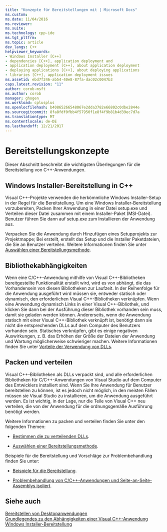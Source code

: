 ```yaml
---
title: "Konzepte für Bereitstellungen mit | Microsoft Docs"
ms.custom: 
ms.date: 11/04/2016
ms.reviewer: 
ms.suite: 
ms.technology: cpp-ide
ms.tgt_pltfrm: 
ms.topic: article
dev_langs: C++
helpviewer_keywords:
- Windows Installer [C++]
- dependencies [C++], application deployment and
- application deployment [C++], about application deployment
- deploying applications [C++], about deploying applications
- libraries [C++], application deployment issues
ms.assetid: ebd7f246-ab54-40e8-87fa-dac02c0047b3
caps.latest.revision: "11"
author: corob-msft
ms.author: corob
manager: ghogen
ms.workload: cplusplus
ms.openlocfilehash: b40865266548067e2dda3782e66802c0dbe2844e
ms.sourcegitcommit: 8fa8fdf0fbb4f57950f1e8f4f9b81b4d39ec7d7a
ms.translationtype: MT
ms.contentlocale: de-DE
ms.lasthandoff: 12/21/2017
---
```

# <a name="deployment-concepts"></a>Bereitstellungskonzepte
Dieser Abschnitt beschreibt die wichtigsten Überlegungen für die Bereitstellung von C++-Anwendungen.  
  
## <a name="windows-installer-deployment-in-c"></a>Windows Installer-Bereitstellung in C++  
 Visual C++-Projekte verwenden die herkömmliche Windows Installer-Setup in der Regel für die Bereitstellung. Um eine Windows Installer-Bereitstellung vorzubereiten, Packen Ihrer Anwendung in einer Datei setup.exe und Verteilen dieser Datei zusammen mit einem Installer-Paket (MSI-Datei). Benutzer führen Sie dann auf setup.exe zum Installieren der Anwendung aus.  
  
 Verpacken Sie die Anwendung durch Hinzufügen eines Setupprojekts zur Projektmappe; Bei erstellt, erstellt das Setup und die Installer Paketdateien, die Sie an Benutzer verteilen. Weitere Informationen finden Sie unter [Auswählen einer Bereitstellungsmethode](../ide/choosing-a-deployment-method.md).  
  
## <a name="library-dependencies"></a>Bibliothekabhängigkeiten  
 Wenn eine C/C++-Anwendung mithilfe von Visual C++-Bibliotheken bereitgestellte Funktionalität erstellt wird, wird es von abhängt, die das Vorhandensein von diesen Bibliotheken zur Laufzeit. In der Reihenfolge für die Anwendung ausgeführt wird müssen sie, entweder statisch oder dynamisch, den erforderlichen Visual C++-Bibliotheken verknüpfen. Wenn eine Anwendung dynamisch Links in einer Visual C++-Bibliothek, und klicken Sie dann bei der Ausführung dieser Bibliothek vorhanden sein muss, damit sie geladen werden können. Andererseits, wenn die Anwendung statisch mit einer Visual C++-Bibliothek verknüpft ist, benötigt dann sie nicht die entsprechenden DLLs auf dem Computer des Benutzers vorhanden sein. Statisches verknüpfen, gibt es einige negativen Auswirkungen, z. B. das Erhöhen der Größe der Dateien der Anwendung und Wartung möglicherweise schwieriger machen. Weitere Informationen finden Sie unter [Vorteile der Verwendung von DLLs](../build/dlls-in-visual-cpp.md#advantages-of-using-dlls).  
  
## <a name="packaging-and-redistributing"></a>Packen und verteilen  
 Visual C++-Bibliotheken als DLLs verpackt sind, und alle erforderlichen Bibliotheken für C/C++-Anwendungen von Visual Studio auf dem Computer des Entwicklers installiert sind. Wenn Sie Ihre Anwendung für Benutzer bereitstellen zu können, ist es jedoch nicht möglich, in den meisten Fällen müssen sie Visual Studio zu installieren, um die Anwendung ausgeführt werden. Es ist wichtig, in der Lage, nur die Teile von Visual C++ neu verteilen, die von der Anwendung für die ordnungsgemäße Ausführung benötigt werden.  
  
 Weitere Informationen zu packen und verteilen finden Sie unter den folgenden Themen:  
  
-   [Bestimmen die zu verteilenden DLLs](../ide/determining-which-dlls-to-redistribute.md).  
  
-   [Auswählen einer Bereitstellungsmethode](../ide/choosing-a-deployment-method.md).  
  
 Beispiele für die Bereitstellung und Vorschläge zur Problembehandlung finden Sie unter:  
  
-   [Beispiele für die Bereitstellung](../ide/deployment-examples.md).  
  
-   [Problembehandlung von C/C++-Anwendungen und Seite-an-Seite-Assemblys isoliert](../build/troubleshooting-c-cpp-isolated-applications-and-side-by-side-assemblies.md).  
  
## <a name="see-also"></a>Siehe auch  
 [Bereitstellen von Desktopanwendungen](../ide/deploying-native-desktop-applications-visual-cpp.md)   
 [Grundlegendes zu den Abhängigkeiten einer Visual C++-Anwendung](../ide/understanding-the-dependencies-of-a-visual-cpp-application.md)   
 [Windows Installer-Bereitstellung](http://msdn.microsoft.com/en-us/121be21b-b916-43e2-8f10-8b080516d2a0)